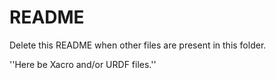 # README
Delete this README when other files are present in this folder.

''Here be Xacro and/or URDF files.''

